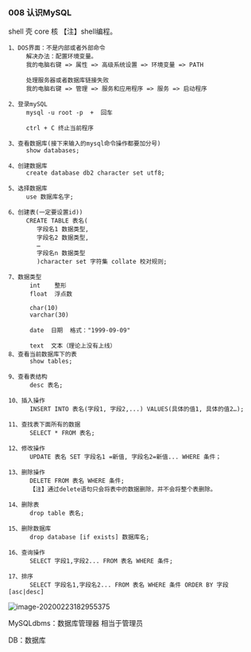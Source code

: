 ### 008	认识MySQL  

shell 壳
    core  核
   【注】shell编程。


    1、DOS界面：不是内部或者外部命令
         解决办法：配置环境变量。
         我的电脑右键 => 属性 => 高级系统设置 => 环境变量 => PATH
    
         处理服务器或者数据库链接失败
         我的电脑右键 => 管理 => 服务和应用程序 => 服务 => 启动程序
    
    2、登录mySQL
         mysql -u root -p  +  回车
    
         ctrl + C 终止当前程序
    
    3、查看数据库(接下来输入的mysql命令操作都要加分号)
         show databases;
    
    4、创建数据库
         create database db2 character set utf8;
    
    5、选择数据库
         use 数据库名字;
    
    6、创建表(一定要设置id))
         CREATE TABLE 表名(
            字段名1 数据类型,
            字段名2 数据类型,
            …
            字段名n 数据类型
            )character set 字符集 collate 校对规则;
    
    7、数据类型
          int    整形
          float  浮点数
    
          char(10)
          varchar(30)
    
          date  日期  格式："1999-09-09"
    
          text  文本（理论上没有上线）
    8、查看当前数据库下的表
          show tables;
                
    9、查看表结构
          desc 表名;
          
    10、插入操作
          INSERT INTO 表名(字段1, 字段2,...) VALUES(具体的值1, 具体的值2…);
    
    11、查找表下面所有的数据
          SELECT * FROM 表名;
                
    12、修改操作
          UPDATE 表名 SET 字段名1 =新值, 字段名2=新值... WHERE 条件；
                
    13、删除操作
          DELETE FROM 表名 WHERE 条件;
          【注】通过delete语句只会将表中的数据删除，并不会将整个表删除。
          
    14、删除表
          drop table 表名;
          
    15、删除数据库
          drop database [if exists] 数据库名;
                
    16、查询操作
          SELECT 字段1,字段2... FROM 表名 WHERE 条件;
    
    17、排序
          SELECT 字段名1,字段名2... FROM 表名 WHERE 条件 ORDER BY 字段 [asc|desc]



![image-20200223182955375](C:\Users\dell\AppData\Roaming\Typora\typora-user-images\image-20200223182955375.png)

MySQLdbms：数据库管理器   相当于管理员

DB：数据库 